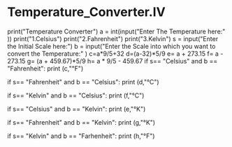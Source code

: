 # Temperature_Converter.IV
print("Temperature Converter")
a = int(input("Enter The Temperature here:" ))
print("1.Celsius")
print("2.Fahrenheit")
print("3.Kelvin")
s = input("Enter the Initial Scale here:")
b = input("Enter the Scale into which you want to convert the Temperature:" )
c=a*9/5+32
d=(a-32)*5/9
e= a + 273.15
f= a - 273.15
g= (a + 459.67)*5/9
h= a * 9/5 - 459.67
if s== "Celsius" and b == "Fahrenheit":
    print (c,"℉")

if s== "Fahrenheit" and b == "Celsius":
    print (d,"°C")

if s== "Kelvin" and b == "Celsius":
    print (f,"°C")

if s== "Celsius" and b == "Kelvin":
    print (e,"°K")

if s== "Fahrenheit" and b == "Kelvin":
    print (g,"°K")

if s== "Kelvin" and b == "Farhenheit":
    print (h,"°F")
